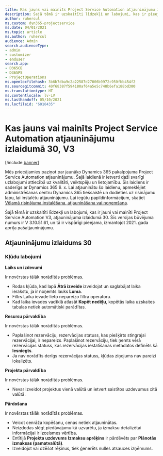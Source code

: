 ```yaml
---
title: Kas jauns vai mainīts Project Service Automation atjauninājumu izlaidumā 30, V3
description: Šajā tēmā ir uzskaitīti līdzekļi un labojumi, kas ir pieejami Project Service Automation atjauninājumu izlaidumā 30, V3.
author: ruhercul
ms.custom: dyn365-projectservice
ms.date: 04/01/2021
ms.topic: article
ms.author: ruhercul
audience: Admin
search.audienceType:
- admin
- customizer
- enduser
search.app:
- D365CE
- D365PS
- ProjectOperations
ms.openlocfilehash: 3b6b7dba9c2a22587d27006b9972c950fbb454f2
ms.sourcegitcommit: 40f68387f594180af64a5e5c748b6efa188bd300
ms.translationtype: HT
ms.contentlocale: lv-LV
ms.lasthandoff: 05/10/2021
ms.locfileid: "6010435"
---
```

# <a name="whats-new-or-changed-in-project-service-automation-update-release-30-v3"></a>Kas jauns vai mainīts Project Service Automation atjauninājumu izlaidumā 30, V3

[!include [banner](../includes/psa-now-project-operations.md)]

Mēs priecājamies paziņot par jaunāko Dynamics 365 pakalpojuma Project Service Automation atjauninājumu. Šajā laidienā ir ietverti daži svarīgi uzlabojumi attiecībā uz kvalitāti, veiktspēju un lietojamību. Šis laidiens ir saderīgs ar Dynamics 365 9. x. Lai atjauninātu šo laidienu, apmeklējiet administrēšanas centru Dynamics 365 tiešsaistē un dodieties uz risinājumu lapu, lai instalētu atjauninājumu. Lai iegūtu papildinformācijum, skatiet [Vēlamā risinājuma instalēšana, atjaunināšana vai noņemšana](/power-platform/admin/install-remove-preferred-solution.md).

Šajā tēmā ir uzskaitīti līdzekļi un labojumi, kas ir jauni vai mainīti Project Service Automation V3, atjauninājuma izlaidumā 30. Šīs versijas būvējuma numurs ir V 3.10.51.61, un tā ir vispārīgi pieejama, izmantojot 2021. gada aprīļa pašatjauninājumu.

## <a name="update-release-30"></a>Atjauninājumu izlaidums 30

### <a name="bug-fixes"></a>Kļūdu labojumi

**Laiks un izdevumi**

Ir novērstas tālāk norādītās problēmas.

- Rodas kļūda, kad lapā **Ātrā izveide** izveidojat un saglabājat laika ierakstu, ja ir noņemts lauks **Loma**.
- Filtrs Laika ievade lieto nepareizo filtra operatoru.
- Kad laika ievades vadīklā atlasāt **Kopēt nedēļu**, kopētās laika uzskaites tabulas netiek automātiski parādītas.

**Resursu pārvaldība**

Ir novērstas tālāk norādītās problēmas.

- Paplašinot rezervāciju, rezervācijas statuss, kas piešķirts stingrajai rezervācijai, ir nepareizs. Paplašinot rezervāciju, tiek ņemts vērā rezervācijas statuss, kas rezervācijas iestatīšanas metadatos definēts kā **Iesniegts**.
- Ja nav norādīts derīgs rezervācijas statuss, kļūdas ziņojums nav pareizi lokalizēts.

**Projekta pārvaldība**

Ir novērstas tālāk norādītās problēmas.

- Nevar izveidot projektus vienā valūtā un ietvert saistītos uzdevumus citā valūtā.

**Pārdošana**

Ir novērstas tālāk norādītās problēmas.

- Veicot cenrāža kopēšanu, cenas netiek atjauninātas.
- Neizdodas slēgt piedāvajumu kā uzvarētu, ja izmaksu detalizētai informācijai ir izcelsmes vērtība.
- Entītijā **Projekta uzdevums** **Izmaksu aprēķins** ir pārdēvēts par **Plānotās izmaksas (pamatvalūtā)**.
- Izveidojot vai dzēšot rēķinus, tiek ģenerēts nulles atsauces izņēmums.
